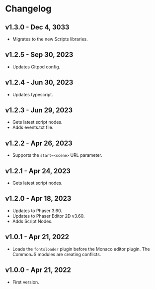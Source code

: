 # Changelog

## v1.3.0 - Dec 4, 3033

* Migrates to the new Scripts libraries.

## v1.2.5 - Sep 30, 2023

* Updates Gitpod config.

## v1.2.4 - Jun 30, 2023

* Updates typescript.

## v1.2.3 - Jun 29, 2023

* Gets latest script nodes.
* Adds events.txt file.

## v1.2.2 - Apr 26, 2023

* Supports the `start=<scene>` URL parameter.

## v1.2.1 - Apr 24, 2023

* Gets latest script nodes.

## v1.2.0 - Apr 18, 2023

* Updates to Phaser 3.60.
* Updates to Phaser Editor 2D v3.60.
* Adds Script Nodes.

## v1.0.1 - Apr 21, 2022

* Loads the `fontsloader` plugin before the Monaco editor plugin. The CommonJS modules are creating conflicts.

## v1.0.0 - Apr 21, 2022

* First version.